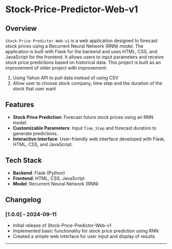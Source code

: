 # Stock-Price-Predictor-Web-v1

## Overview

`Stock-Price-Predictor-Web-v1` is a web application designed to forecast stock prices using a Recurrent Neural Network (RNN) model. The application is built with Flask for the backend and uses HTML, CSS, and JavaScript for the frontend. It allows users to input parameters and receive stock price predictions based on historical data. This project is built as an improvement of older project with improvement:
1. Using Yahoo API to pull data instead of using CSV
2. Allow user to choose stock company, time step and the duration of the stock that user want

## Features

- **Stock Price Prediction**: Forecast future stock prices using an RNN model.
- **Customizable Parameters**: Input `Time_Step` and forecast duration to generate predictions.
- **Interactive Interface**: User-friendly web interface developed with Flask, HTML, CSS, and JavaScript.

## Tech Stack

- **Backend**: Flask (Python)
- **Frontend**: HTML, CSS, JavaScript
- **Model**: Recurrent Neural Network (RNN)

## Changelog

### [1.0.0] - 2024-09-11
- Initial release of Stock-Price-Predictor-Web-v1
- Implemented basic functionality for stock price prediction using RNN
- Created a simple web interface for user input and display of results

---
